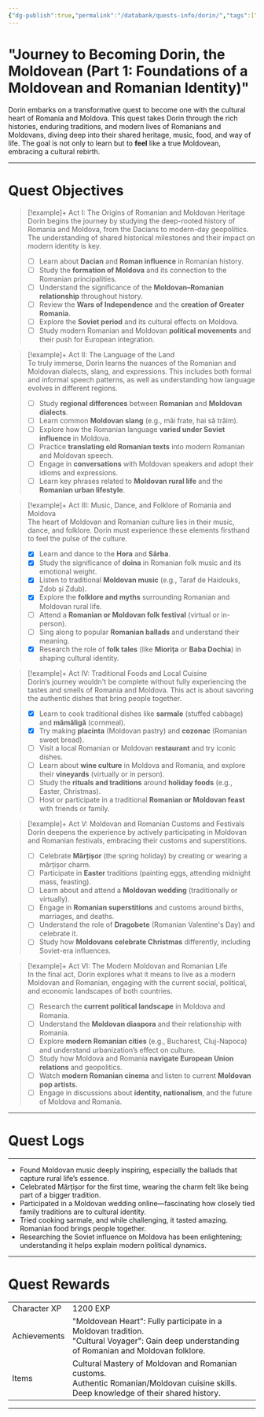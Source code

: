 ```yaml
---
{"dg-publish":true,"permalink":"/databank/quests-info/dorin/","tags":["Quests","Culture","Romania","Moldova","History","Traditions"]}
---
```



# "Journey to Becoming Dorin, the Moldovean (Part 1: Foundations of a Moldovean and Romanian Identity)"

Dorin embarks on a transformative quest to become one with the cultural heart of Romania and Moldova. This quest takes Dorin through the rich histories, enduring traditions, and modern lives of Romanians and Moldovans, diving deep into their shared heritage, music, food, and way of life. The goal is not only to learn but to **feel** like a true Moldovean, embracing a cultural rebirth.

---

# Quest Objectives

> [!example]+ Act I: The Origins of Romanian and Moldovan Heritage  
>    Dorin begins the journey by studying the deep-rooted history of Romania and Moldova, from the Dacians to modern-day geopolitics. The understanding of shared historical milestones and their impact on modern identity is key.  
>- [ ] Learn about **Dacian** and **Roman influence** in Romanian history.  
>- [ ] Study the **formation of Moldova** and its connection to the Romanian principalities.  
>- [ ] Understand the significance of the **Moldovan–Romanian relationship** throughout history.  
>- [ ] Review the **Wars of Independence** and the **creation of Greater Romania**.  
>- [ ] Explore the **Soviet period** and its cultural effects on Moldova.  
>- [ ] Study modern Romanian and Moldovan **political movements** and their push for European integration.  

> [!example]+ Act II: The Language of the Land  
>    To truly immerse, Dorin learns the nuances of the Romanian and Moldovan dialects, slang, and expressions. This includes both formal and informal speech patterns, as well as understanding how language evolves in different regions.  
>- [ ] Study **regional differences** between **Romanian** and **Moldovan dialects**.  
>- [ ] Learn common **Moldovan slang** (e.g., măi frate, hai să trăim).  
>- [ ] Explore how the Romanian language **varied under Soviet influence** in Moldova.  
>- [ ] Practice **translating old Romanian texts** into modern Romanian and Moldovan speech.  
>- [ ] Engage in **conversations** with Moldovan speakers and adopt their idioms and expressions.  
>- [ ] Learn key phrases related to **Moldovan rural life** and the **Romanian urban lifestyle**.  

> [!example]+ Act III: Music, Dance, and Folklore of Romania and Moldova  
>    The heart of Moldovan and Romanian culture lies in their music, dance, and folklore. Dorin must experience these elements firsthand to feel the pulse of the culture.  
>- [x] Learn and dance to the **Hora** and **Sârba**.  
>- [x] Study the significance of **doina** in Romanian folk music and its emotional weight.  
>- [x] Listen to traditional **Moldovan music** (e.g., Taraf de Haidouks, Zdob și Zdub).  
>- [x] Explore the **folklore and myths** surrounding Romanian and Moldovan rural life.  
>- [ ] Attend a **Romanian or Moldovan folk festival** (virtual or in-person).  
>- [ ] Sing along to popular **Romanian ballads** and understand their meaning.  
>- [x] Research the role of **folk tales** (like **Miorița** or **Baba Dochia**) in shaping cultural identity.  

> [!example]+ Act IV: Traditional Foods and Local Cuisine  
>    Dorin’s journey wouldn't be complete without fully experiencing the tastes and smells of Romania and Moldova. This act is about savoring the authentic dishes that bring people together.  
>- [x] Learn to cook traditional dishes like **sarmale** (stuffed cabbage) and **mămăligă** (cornmeal).  
>- [x] Try making **placinta** (Moldovan pastry) and **cozonac** (Romanian sweet bread).  
>- [ ] Visit a local Romanian or Moldovan **restaurant** and try iconic dishes.  
>- [ ] Learn about **wine culture** in Moldova and Romania, and explore their **vineyards** (virtually or in person).  
>- [ ] Study the **rituals and traditions** around **holiday foods** (e.g., Easter, Christmas).  
>- [ ] Host or participate in a traditional **Romanian or Moldovan feast** with friends or family.  

> [!example]+ Act V: Moldovan and Romanian Customs and Festivals  
>    Dorin deepens the experience by actively participating in Moldovan and Romanian festivals, embracing their customs and superstitions.  
>- [ ] Celebrate **Mărțișor** (the spring holiday) by creating or wearing a mărțișor charm.  
>- [ ] Participate in **Easter** traditions (painting eggs, attending midnight mass, feasting).  
>- [ ] Learn about and attend a **Moldovan wedding** (traditionally or virtually).  
>- [ ] Engage in **Romanian superstitions** and customs around births, marriages, and deaths.  
>- [ ] Understand the role of **Dragobete** (Romanian Valentine's Day) and celebrate it.  
>- [ ] Study how **Moldovans celebrate Christmas** differently, including Soviet-era influences.  

> [!example]+ Act VI: The Modern Moldovan and Romanian Life  
>    In the final act, Dorin explores what it means to live as a modern Moldovan and Romanian, engaging with the current social, political, and economic landscapes of both countries.  
>- [ ] Research the **current political landscape** in Moldova and Romania.  
>- [ ] Understand the **Moldovan diaspora** and their relationship with Romania.  
>- [ ] Explore **modern Romanian cities** (e.g., Bucharest, Cluj-Napoca) and understand urbanization’s effect on culture.  
>- [ ] Study how Moldova and Romania **navigate European Union relations** and geopolitics.  
>- [ ] Watch **modern Romanian cinema** and listen to current **Moldovan pop artists**.  
>- [ ] Engage in discussions about **identity, nationalism**, and the future of Moldova and Romania.  

---

# Quest Logs

---
- Found Moldovan music deeply inspiring, especially the ballads that capture rural life’s essence.  
- Celebrated Mărțișor for the first time, wearing the charm felt like being part of a bigger tradition.  
- Participated in a Moldovan wedding online—fascinating how closely tied family traditions are to cultural identity.  
- Tried cooking sarmale, and while challenging, it tasted amazing. Romanian food brings people together.  
- Researching the Soviet influence on Moldova has been enlightening; understanding it helps explain modern political dynamics.  

---

# Quest Rewards

|              |                                                                                                                     |     |
| ------------ | ------------------------------------------------------------------------------------------------------------------- | --- |
|  Character XP | 1200 EXP                                                                                                            |     |
| Achievements | "Moldovean Heart": Fully participate in a Moldovan tradition.<br>"Cultural Voyager": Gain deep understanding of Romanian and Moldovan folklore.  |     |
| Items        | Cultural Mastery of Moldovan and Romanian customs.<br>Authentic Romanian/Moldovan cuisine skills.<br>Deep knowledge of their shared history. |     |

---